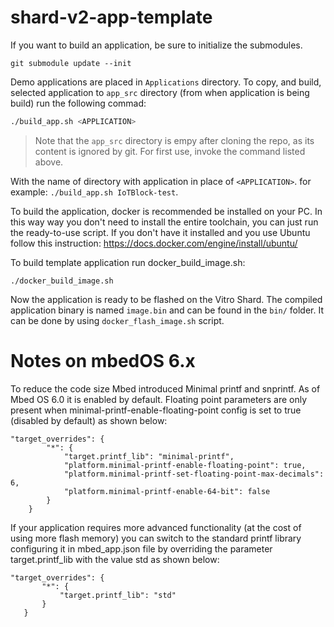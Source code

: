 # shard-v2-app-template

If you want to build an application, be sure to initialize the submodules.

```
git submodule update --init
```

Demo applications are placed in `Applications` directory. To copy, and build,
selected application to `app_src` directory (from when application is being
build) run the following commad: 

```bash
./build_app.sh <APPLICATION>
``` 

> Note that the `app_src` directory is empy after cloning the repo, as its
> content is ignored by git. For first use, invoke the command listed above.

With the name of directory with application in place of `<APPLICATION>`.
for example: `./build_app.sh IoTBlock-test`.

To build the application, docker is recommended be installed on your PC. In this
way way you don't need to install the entire toolchain, you can just run the
ready-to-use script. If you don't have it installed and you use Ubuntu follow
this instruction: https://docs.docker.com/engine/install/ubuntu/

To build template application run docker_build_image.sh:

```
./docker_build_image.sh
```

Now the application is ready to be flashed on the Vitro Shard. The compiled
application binary is named `image.bin` and can be found in the `bin/` folder.
It can be done by using `docker_flash_image.sh` script.

# Notes on mbedOS 6.x
To reduce the code size Mbed introduced Minimal printf and snprintf. As of 
Mbed OS 6.0 it is enabled by default. Floating point parameters are only 
present when minimal-printf-enable-floating-point config is set to true 
(disabled by default) as shown below:
```
"target_overrides": {
        "*": {
            "target.printf_lib": "minimal-printf",
            "platform.minimal-printf-enable-floating-point": true,
            "platform.minimal-printf-set-floating-point-max-decimals": 6,
            "platform.minimal-printf-enable-64-bit": false
        }
    }
```

If your application requires more advanced functionality (at the cost of 
using more flash memory) you can switch to the standard printf library 
configuring it in mbed_app.json file by overriding the parameter 
target.printf_lib with the value std as shown below:
 ```
 "target_overrides": {
        "*": {
            "target.printf_lib": "std"
        }
    }
```
